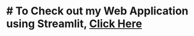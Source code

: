 # # To Check out my Web Application using Streamlit, [Click Here](https://share.streamlit.io/joeanton719/car-price-prediction-with-model-deployment-using-streamlit/main/app.py)
